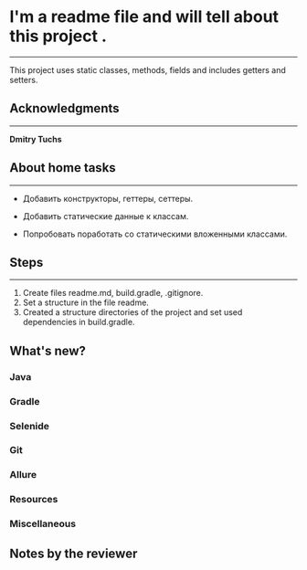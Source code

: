 # I'm a readme file and will tell about this project .
___

This project uses static classes, methods, fields and includes getters and setters.

## Acknowledgments
___
**Dmitry Tuchs**


## About home tasks
___

- Добавить конструкторы, геттеры, сеттеры.

- Добавить статические данные к классам.

- Попробовать поработать со статическими вложенными классами.

## Steps
___
1. Create files readme.md, build.gradle, .gitignore.
2. Set a structure in the file readme.
3. Created a structure directories of the project and set used dependencies in build.gradle.

## What's new?

### Java
### Gradle
### Selenide
### Git
### Allure
### Resources
### Miscellaneous


## Notes by the reviewer





